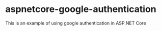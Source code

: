 # aspnetcore-google-authentication
This is an example of using google authentication in ASP.NET Core
